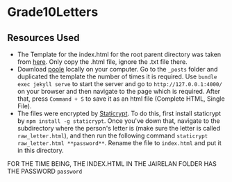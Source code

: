 # Grade10Letters
## Resources Used
- The Template for the index.html for the root parent directory was taken from [here](https://github.com/wildbit/postmark-templates). Only copy the .html file, ignore the .txt file there.
- Download [poole](https://github.com/poole/poole) locally on your computer. Go to the `_posts` folder and duplicated the template the number of times it is required. Use `bundle exec jekyll serve` to start the server and go to `http://127.0.0.1:4000/` on your browser and then navigate to the page which is required. After that, press `Command + S` to save it as an html file (Complete HTML, Single File). 
- The files were encrypted by [Staticrypt](https://github.com/robinmoisson/staticrypt). To do this, first install staticrypt by `npm install -g staticrypt`. Once you've down that, navigate to the subdirectory where the person's letter is (make sure the letter is called `raw_letter.html`), and then run the following command `staticrypt raw_letter.html **password**`. Rename the file to `index.html` and put it in this directory. 

FOR THE TIME BEING, THE INDEX.HTML IN THE JAIRELAN FOLDER HAS THE PASSWORD `password`
